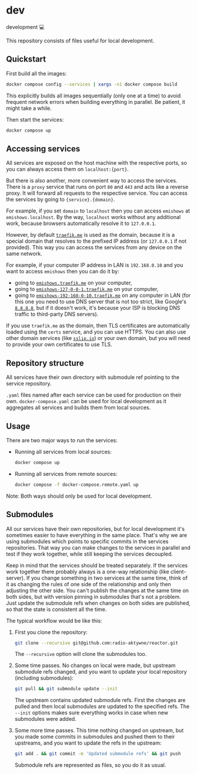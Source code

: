 # dev

development 💻 

This repository consists of files useful for local development.

## Quickstart

First build all the images:

```sh
docker compose config --services | xargs -n1 docker compose build
```

This explicitly builds all images sequentially (only one at a time)
to avoid frequent network errors when building everything in parallel.
Be patient, it might take a while.

Then start the services:

```sh
docker compose up
```

## Accessing services

All services are exposed on the host machine with the respective ports,
so you can always access them on `localhost:{port}`.

But there is also another, more convenient way to access the services.
There is a `proxy` service that runs on port `80` and `443` and acts like a
reverse proxy. It will forward all requests to the respective service.
You can access the services by going to `{service}.{domain}`.

For example, if you set `domain` to `localhost` then you can access `emishows`
at `emishows.localhost`. By the way, `localhost` works without any additional
work, because browsers automatically resolve it to `127.0.0.1`.

However, by default [`traefik.me`](https://traefik.me) is used as the domain,
because it is a special domain that resolves to the prefixed IP address
(or `127.0.0.1` if not provided). This way you can access the services
from any device on the same network.

For example, if your computer IP address in LAN is `192.168.0.10`
and you want to access `emishows` then you can do it by:

- going to
  [`emishows.traefik.me`](https://emishows.traefik.me) 
  on your computer,
- going to 
  [`emishows-127-0-0-1.traefik.me`](https://emishows-127-0-0-1.traefik.me)
  on your computer,
- going to 
  [`emishows-192-168-0-10.traefik.me`](https://emishows-192-168-0-10.traefik.me)
  on any computer in LAN
  (for this one you need to use DNS server that is not too strict,
  like Google's [`8.8.8.8`](https://dns.google), but if it doesn't work,
  it's because your ISP is blocking DNS traffic to third-party DNS servers).

If you use `traefik.me` as the domain,
then TLS certificates are automatically loaded using the `certs` service,
and you can use HTTPS.
You can also use other domain services (like [`sslip.io`](https://sslip.io))
or your own domain,
but you will need to provide your own certificates to use TLS.

## Repository structure

All services have their own directory with submodule ref pointing to the service
repository.

`.yaml` files named after each service can be used for production on their own.
`docker-compose.yaml` can be used for local development as it aggregates all
services and builds them from local sources.

## Usage

There are two major ways to run the services:

- Running all services from local sources:

  ```sh
  docker compose up
  ```

- Running all services from remote sources:

  ```sh
  docker compose -f docker-compose.remote.yaml up
  ```

Note: Both ways should only be used for local development.

## Submodules

All our services have their own repositories, but for local development it's
sometimes easier to have everything in the same place. That's why we are using
submodules which points to specific commits in the services repositories. That
way you can make changes to the services in parallel and test if they work
together, while still keeping the services decoupled.

Keep in mind that the services should be treated separately. If the services
work together there probably always is a one-way relationship (like
client-server). If you change something in two services at the same time, think
of it as changing the rules of one side of the relationship and only then
adjusting the other side. You can't publish the changes at the same time on both
sides, but with version pinning in submodules that's not a problem. Just update
the submodule refs when changes on both sides are published, so that the state
is consistent all the time.

The typical workflow would be like this:

1. First you clone the repository:

    ```sh
    git clone --recursive git@github.com:radio-aktywne/reactor.git
    ```

   The `--recursive` option will clone the submodules too.

2. Some time passes. No changes on local were made, but upstream submodule refs
   changed, and you want to update your local repository (including submodules):

    ```sh
    git pull && git submodule update --init
    ```

   The upstream contains updated submodule refs. First the changes are pulled
   and then local submodules are updated to the specified refs. The `--init`
   options makes sure everything works in case when new submodules were added.

3. Some more time passes. This time nothing changed on upstream, but you made
   some commits in submodules and pushed them to their upstreams, and you want
   to update the refs in the upstream:

    ```sh
    git add . && git commit -m 'Updated submodule refs' && git push
    ```

   Submodule refs are represented as files, so you do it as usual.
